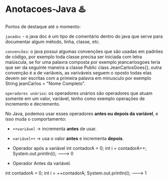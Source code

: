 # Anotacoes-Java ♨️

Pontos de destaque até o momento:

`javadoc` - o java doc é um tipo de comentário dentro do java que serve para documentar algum método, linha, classe, etc.

`convencões`: o java possui algumas convenções que são usadas em padrões de código, por exemplo toda classe precisa ser iniciada com letra maiúscula, se for uma palavra composta por exemplo jeancarlosgoes teria que ser da seguinte maneira a classe
Public class JeanCarlosGoes{}, outra convenção é a de variáveis, as variváveis seguem o oposto todas elas devem ser escritas com a primeira palavra em minusculo por exemplo String jeanCarlos = "Nome Completo". 

`operadores unários`: os operadores unários são operadores que atuam somente em um valor, variável, tenho como exemplo operações de incremento e decremento.

No Java, podemos usar esses operadores **antes ou depois da variável**, e isso muda o comportamento:

- `++variável` → incrementa **antes** de usar.
- `variável++` → usa o valor **antes** e incrementa **depois**.

- Operador após a variável
int contadorA = 0;
int i = contadorA++;
System.out.println(i); --->  0

 - Operador Antes da variável.

int contadorA = 0;
int i = ++contadorA;
System.out.println(i); --->  1



